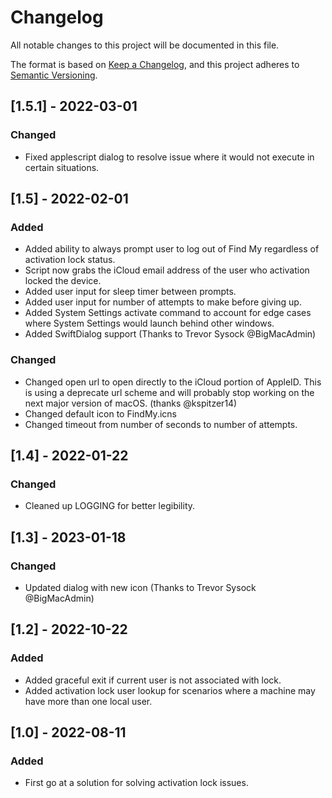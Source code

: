 # Changelog
All notable changes to this project will be documented in this file.

The format is based on [Keep a Changelog](https://keepachangelog.com/en/1.0.0/),
and this project adheres to [Semantic Versioning](https://semver.org/spec/v2.0.0.html).

## [1.5.1] - 2022-03-01
### Changed
- Fixed applescript dialog to resolve issue where it would not execute in certain situations.

## [1.5] - 2022-02-01
### Added
- Added ability to always prompt user to log out of Find My regardless of activation lock status.
- Script now grabs the iCloud email address of the user who activation locked the device.
- Added user input for sleep timer between prompts.
- Added user input for number of attempts to make before giving up.
- Added System Settings activate command to account for edge cases where System Settings would launch behind other windows.
- Added SwiftDialog support (Thanks to Trevor Sysock @BigMacAdmin)
### Changed
- Changed open url to open directly to the iCloud portion of AppleID. This is using a deprecate url scheme and will probably stop working on the next major version of macOS. (thanks @kspitzer14)
- Changed default icon to FindMy.icns
- Changed timeout from number of seconds to number of attempts.

## [1.4] - 2022-01-22
### Changed
- Cleaned up LOGGING for better legibility.

## [1.3] - 2023-01-18
### Changed
- Updated dialog with new icon (Thanks to Trevor Sysock @BigMacAdmin)

## [1.2] - 2022-10-22
### Added
- Added graceful exit if current user is not associated with lock.
- Added activation lock user lookup for scenarios where a machine may have more than one local user.

## [1.0] - 2022-08-11
### Added
- First go at a solution for solving activation lock issues.
